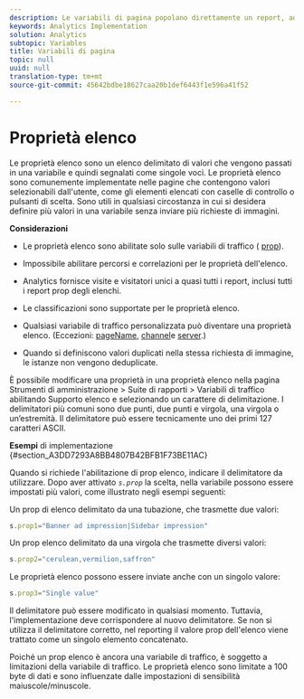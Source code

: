 ```yaml
---
description: Le variabili di pagina popolano direttamente un report, ad esempio pageName, List Props, List Variables e così via.
keywords: Analytics Implementation
solution: Analytics
subtopic: Variables
title: Variabili di pagina
topic: null
uuid: null
translation-type: tm+mt
source-git-commit: 45642bdbe18627caa20b1def6443f1e596a41f52

---
```




# Proprietà elenco

Le proprietà elenco sono un elenco delimitato di valori che vengono passati in una variabile e quindi segnalati come singole voci. Le proprietà elenco sono comunemente implementate nelle pagine che contengono valori selezionabili dall'utente, come gli elementi elencati con caselle di controllo o pulsanti di scelta. Sono utili in qualsiasi circostanza in cui si desidera definire più valori in una variabile senza inviare più richieste di immagini.

<!-- 

list_props.xml

 -->

**Considerazioni**

* Le proprietà elenco sono abilitate solo sulle variabili di traffico ( [prop](/help/implement/js-implementation/c-variables/page-variables.md)).
* Impossibile abilitare percorsi e correlazioni per le proprietà dell'elenco.
* Analytics fornisce visite e visitatori unici a quasi tutti i report, inclusi tutti i report prop degli elenchi.
* Le classificazioni sono supportate per le proprietà elenco.
* Qualsiasi variabile di traffico personalizzata può diventare una proprietà elenco. (Eccezioni: [pageName](/help/implement/js-implementation/c-variables/page-variables.md), [channel](/help/implement/js-implementation/c-variables/page-variables.md)e [server](/help/implement/js-implementation/c-variables/page-variables.md).)

* Quando si definiscono valori duplicati nella stessa richiesta di immagine, le istanze non vengono deduplicate.

È possibile modificare una proprietà in una proprietà elenco nella pagina Strumenti di amministrazione &gt; Suite di rapporti &gt; Variabili di traffico abilitando Supporto elenco e selezionando un carattere di delimitazione. I delimitatori più comuni sono due punti, due punti e virgola, una virgola o un’estremità. Il delimitatore può essere tecnicamente uno dei primi 127 caratteri ASCII.

**Esempi** di implementazione {#section_A3DD7293A8BB4807B42BFB1F73BE11AC}

Quando si richiede l'abilitazione di prop elenco, indicare il delimitatore da utilizzare. Dopo aver attivato *`s.prop`* la scelta, nella variabile possono essere impostati più valori, come illustrato negli esempi seguenti:

Un prop di elenco delimitato da una tubazione, che trasmette due valori:

```js
s.prop1="Banner ad impression|Sidebar impression"
```

Un prop elenco delimitato da una virgola che trasmette diversi valori:

```js
s.prop2="cerulean,vermilion,saffron"
```

Le proprietà elenco possono essere inviate anche con un singolo valore:

```js
s.prop3="Single value"
```

Il delimitatore può essere modificato in qualsiasi momento. Tuttavia, l'implementazione deve corrispondere al nuovo delimitatore. Se non si utilizza il delimitatore corretto, nel reporting il valore prop dell'elenco viene trattato come un singolo elemento concatenato.

Poiché un prop elenco è ancora una variabile di traffico, è soggetto a limitazioni della variabile di traffico. Le proprietà elenco sono limitate a 100 byte di dati e sono influenzate dalle impostazioni di sensibilità maiuscole/minuscole.


